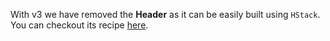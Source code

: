 With v3 we have removed the **Header** as it can be easily built using `HStack`. You can checkout its recipe [here](/buildingAppBar).

